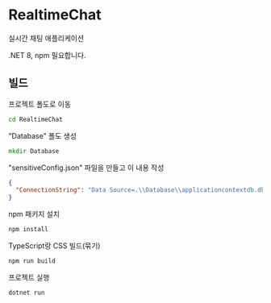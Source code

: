# RealtimeChat
실시간 채팅 애플리케이션

.NET 8, npm 필요합니다.
 


## 빌드
프로젝트 폴도로 이동
```bat
cd RealtimeChat
```

"Database" 폴도 생성
```bat
mkdir Database
```
"sensitiveConfig.json" 파일을 만들고 이 내용 작성
```json
{
  "ConnectionString": "Data Source=.\\Database\\applicationcontextdb.db"
}
```

npm 패키지 설치
```bat
npm install
```
TypeScript랑 CSS 빌드(묶기)
```bat
npm run build
```

프로젝트 실행
```bat
dotnet run
```
